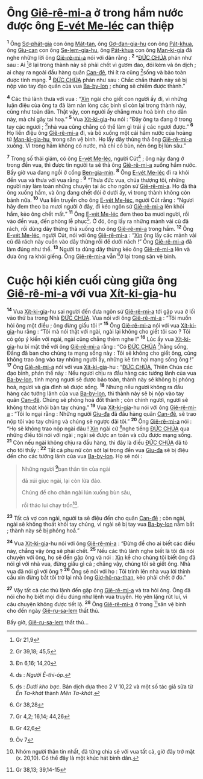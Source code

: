# Ông [Giê-rê-mi-a]() ở trong hầm nước được ông [E-vét Me-léc]() can thiệp
<sup><b>1</b></sup> Ông [Sơ-phát-gia]() con ông [Mát-tan](), ông [Gơ-đan-gia-hu]() con ông [Pát-khua](), ông [Giu-can]() con ông [Se-lem-gia-hu](), ông [Pát-khua]() con ông [Man-ki-gia]() đã nghe những lời ông [Giê-rê-mi-a]() nói với dân rằng : <sup><b>2</b></sup> “[ĐỨC CHÚA]() phán như sau : Ai [^1@-4c5bbf4d-5e88-4dc6-a9e5-c01a402a65da]ở lại trong thành này sẽ phải chết vì gươm đao, đói kém và ôn dịch ; ai chạy ra ngoài đầu hàng quân [Can-đê](), thì ít ra cũng [^2@-4c5bbf4d-5e88-4dc6-a9e5-c01a402a65da]sống và bảo toàn được tính mạng. <sup><b>3</b></sup> [ĐỨC CHÚA]() phán như sau : Chắc chắn thành này sẽ bị nộp vào tay đạo quân của vua [Ba-by-lon]() ; chúng sẽ chiếm được thành.”

<sup><b>4</b></sup> Các thủ lãnh thưa với vua : “[Xin]() ngài cho giết con người ấy đi, vì những luận điệu của ông ta đã làm nản lòng các binh sĩ còn lại trong thành này, cũng như toàn dân. Thật vậy, con người ấy chẳng mưu hoà bình cho dân này, mà chỉ gây tai hoạ.” <sup><b>5</b></sup> Vua [Xít-ki-gia]()-hu nói : “Đây ông ta đang ở trong tay các ngươi ; [^3@-4c5bbf4d-5e88-4dc6-a9e5-c01a402a65da]nhà vua cũng chẳng có thể làm gì trái ý các ngươi được.” <sup><b>6</b></sup> Họ liền điệu ông [Giê-rê-mi-a]() đi, và bỏ xuống một cái hầm nước của hoàng tử [Man-ki-gia-hu](), trong sân vệ binh. Họ lấy dây thừng thả ông [Giê-rê-mi-a]() xuống. Vì trong hầm không có nước, mà chỉ có bùn, nên ông bị lún sâu.”

<sup><b>7</b></sup> Trong số thái giám, có ông [E-vét Me-léc](), người Cút[^1-4c5bbf4d-5e88-4dc6-a9e5-c01a402a65da] ; ông này đang ở trong đền vua, thì được tin người ta sẽ thả ông [Giê-rê-mi-a]() xuống hầm nước. Bấy giờ vua đang ngồi ở cổng [Ben-gia-min](). <sup><b>8</b></sup> Ông [E-vét Me-léc]() đi ra khỏi đền vua và thưa với vua rằng : <sup><b>9</b></sup> “Thưa đức vua, chúa thượng tôi, những người này làm toàn những chuyện tai ác cho ngôn sứ [Giê-rê-mi-a](). Họ đã thả ông xuống hầm, và ông đang chết đói ở dưới ấy, vì trong thành không còn bánh nữa. <sup><b>10</b></sup> Vua liền truyền cho ông [E-vét Me-léc](), người Cút rằng : “Ngươi hãy đem theo ba mươi người ở đây, đi kéo ngôn sứ [Giê-rê-mi-a]() lên khỏi hầm, kẻo ông chết mất.” <sup><b>11</b></sup> Ông [E-vét Me-léc]() đem theo ba mươi người, rồi vào đền vua, đến phòng lễ phục[^2-4c5bbf4d-5e88-4dc6-a9e5-c01a402a65da]. Ở đó, ông lấy ra những mảnh vải cũ đã rách, rồi dùng dây thừng thả xuống cho ông [Giê-rê-mi-a]() trong hầm. <sup><b>12</b></sup> Ông [E-vét Me-léc](), người Cút, nói với ông [Giê-rê-mi-a]() : “[Xin]() ông lấy các mảnh vải cũ đã rách này cuốn vào dây thừng rồi để dưới nách !” Ông [Giê-rê-mi-a]() đã làm đúng như thế. <sup><b>13</b></sup> Người ta dùng dây thừng kéo ông [Giê-rê-mi-a]() lên và đưa ông ra khỏi giếng. Ông [Giê-rê-mi-a]() vẫn [^4@-4c5bbf4d-5e88-4dc6-a9e5-c01a402a65da]ở lại trong sân vệ binh.

# Cuộc hội kiến cuối cùng giữa ông [Giê-rê-mi-a]() với vua [Xít-ki-gia]()-hu
<sup><b>14</b></sup> Vua [Xít-ki-gia]()-hu sai người đến đưa ngôn sứ [Giê-rê-mi-a]() tới gặp vua ở lối vào thứ ba trong Nhà [ĐỨC CHÚA](). Vua nói với ông [Giê-rê-mi-a]() : “Tôi muốn hỏi ông một điều ; ông đừng giấu tôi !” <sup><b>15</b></sup> Ông [Giê-rê-mi-a]() nói với vua [Xít-ki-gia]()-hu rằng : “Tôi mà nói thật với ngài, ngài lại không cho giết tôi sao ? Tôi có góp ý kiến với ngài, ngài cũng chẳng thèm nghe !” <sup><b>16</b></sup> Lúc ấy vua [Xít-ki-gia]()-hu bí mật thề với ông [Giê-rê-mi-a]() rằng : “Có [ĐỨC CHÚA]() [^5@-4c5bbf4d-5e88-4dc6-a9e5-c01a402a65da]hằng sống, Đấng đã ban cho chúng ta mạng sống này : Tôi sẽ không cho giết ông, cũng không trao ông vào tay những người ấy, những kẻ tìm hại mạng sống ông !” <sup><b>17</b></sup> Ông [Giê-rê-mi-a]() nói với vua [Xít-ki-gia]()-hu : “[ĐỨC CHÚA](), Thiên Chúa các đạo binh, phán thế này : Nếu ngươi chịu ra đầu hàng các tướng lãnh của vua [Ba-by-lon](), tính mạng ngươi sẽ được bảo toàn, thành này sẽ không bị phóng hoả, ngươi và gia đình sẽ được sống. <sup><b>18</b></sup> Nhưng nếu ngươi không ra đầu hàng các tướng lãnh của vua [Ba-by-lon](), thì thành này sẽ bị nộp vào tay quân [Can-đê](). Chúng sẽ phóng hoả đốt thành ; còn chính ngươi, ngươi sẽ không thoát khỏi bàn tay chúng.” <sup><b>19</b></sup> Vua [Xít-ki-gia]()-hu nói với ông [Giê-rê-mi-a]() : “Tôi lo ngại rằng : Những người [Giu-đa]() đã đầu hàng quân [Can-đê](), sẽ trao nộp tôi vào tay chúng và chúng sẽ ngược đãi tôi.” <sup><b>20</b></sup> Ông [Giê-rê-mi-a]() nói : “Họ sẽ không trao nộp ngài đâu ! [Xin]() ngài cứ [^6@-4c5bbf4d-5e88-4dc6-a9e5-c01a402a65da]nghe tiếng [ĐỨC CHÚA]() qua những điều tôi nói với ngài ; ngài sẽ được an toàn và cứu được mạng sống. <sup><b>21</b></sup> Còn nếu ngài không chịu ra đầu hàng, thì đây là điều [ĐỨC CHÚA]() đã tỏ cho tôi thấy : <sup><b>22</b></sup> Tất cả phụ nữ còn sót lại trong đền vua [Giu-đa]() sẽ bị điệu đến cho các tướng lãnh của vua [Ba-by-lon](). Họ sẽ nói :

> Những người [^7@-4c5bbf4d-5e88-4dc6-a9e5-c01a402a65da]bạn thân tín của ngài
>
> đã xúi giục ngài, lại còn lừa đảo.
>
> Chúng để cho chân ngài lún xuống bùn sâu,
>
> rồi tháo lui chạy trốn[^3-4c5bbf4d-5e88-4dc6-a9e5-c01a402a65da].

<sup><b>23</b></sup> Tất cả vợ con ngài, người ta sẽ điệu đến cho quân [Can-đê]() ; còn ngài, ngài sẽ không thoát khỏi tay chúng, vì ngài sẽ bị tay vua [Ba-by-lon]() nắm bắt ; thành này sẽ bị phóng hoả.”

<sup><b>24</b></sup> Vua [Xít-ki-gia]()-hu nói với ông [Giê-rê-mi-a]() : “Đừng để cho ai biết các điều này, chẳng vậy ông sẽ phải chết. <sup><b>25</b></sup> Nếu các thủ lãnh nghe biết là tôi đã nói chuyện với ông, họ sẽ đến gặp ông và nói : [Xin]() kể cho chúng tôi biết ông đã nói gì với nhà vua, đừng giấu gì cả ; chẳng vậy, chúng tôi sẽ giết ông. Nhà vua đã nói gì với ông ? <sup><b>26</b></sup> Ông sẽ nói với họ : Tôi trình lên nhà vua lời thỉnh cầu xin đừng bắt tôi trở lại nhà ông [Giơ-hô-na-than](), kẻo phải chết ở đó.”

<sup><b>27</b></sup> Vậy tất cả các thủ lãnh đến gặp ông [Giê-rê-mi-a]() và tra hỏi ông. Ông đã nói cho họ biết mọi điều đúng như lệnh vua truyền. Họ yên lặng rút lui, vì câu chuyện không được tiết lộ. <sup><b>28</b></sup> Ông [Giê-rê-mi-a]() ở trong [^8@-4c5bbf4d-5e88-4dc6-a9e5-c01a402a65da]sân vệ binh cho đến ngày [Giê-ru-sa-lem]() thất thủ.

Bấy giờ, [Giê-ru-sa-lem]() thất thủ...

[^1-4c5bbf4d-5e88-4dc6-a9e5-c01a402a65da]: ds : *Người Ê-thi-óp*.
[^2-4c5bbf4d-5e88-4dc6-a9e5-c01a402a65da]: ds : *Dưới kho bạc*. Bản dịch dựa theo 2 V 10,22 và một số tác giả sửa từ *Ên Ta-khát* thành *Mên Ta-khát*.
[^3-4c5bbf4d-5e88-4dc6-a9e5-c01a402a65da]: Nhóm người thân tín nhất, đã từng chia sẻ với vua tất cả, giờ đây trở mặt (x. 20,10). Có thể đây là một khúc hát bình dân.
[^1@-4c5bbf4d-5e88-4dc6-a9e5-c01a402a65da]: Gr 21,9
[^2@-4c5bbf4d-5e88-4dc6-a9e5-c01a402a65da]: Gr 39,18; 45,5
[^3@-4c5bbf4d-5e88-4dc6-a9e5-c01a402a65da]: Đn 6,16; 14,20
[^4@-4c5bbf4d-5e88-4dc6-a9e5-c01a402a65da]: Gr 38,28
[^5@-4c5bbf4d-5e88-4dc6-a9e5-c01a402a65da]: Gr 4,2; 16,14; 44,26
[^6@-4c5bbf4d-5e88-4dc6-a9e5-c01a402a65da]: Gr 42,6
[^7@-4c5bbf4d-5e88-4dc6-a9e5-c01a402a65da]: Ôv 7
[^8@-4c5bbf4d-5e88-4dc6-a9e5-c01a402a65da]: Gr 38,13; 39,14-15